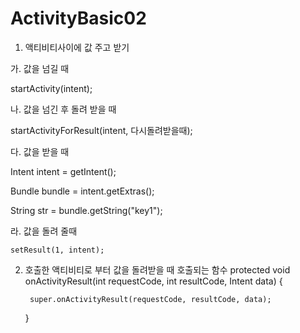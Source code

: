 # ActivityBasic02

1. 액티비티사이에 값 주고 받기

  가. 값을 넘길 때
  
  startActivity(intent);

  나. 값을 넘긴 후 돌려 받을 때

  startActivityForResult(intent, 다시돌려받을때);
	
  다. 값을 받을 때
  
  Intent intent = getIntent();
  
  Bundle bundle = intent.getExtras();
  
  String str = bundle.getString("key1");
	
  라. 값을 돌려 줄때
  
    setResult(1, intent);

2. 호출한 액티비티로 부터 값을 돌려받을 때 호출되는 함수
    protected void onActivityResult(int requestCode, int resultCode, Intent data) {

        super.onActivityResult(requestCode, resultCode, data);
        
    }
    
